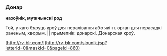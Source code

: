 ### Донар
**назоўнік, мужчынскі род**

Той, у каго бяруць кроў для пералівання або які-н. орган для перасадкі раненым, хворым. || прыметнік: донарскі. Донарская кроў.

<a rel="author">[http://rv-blr.com/](http://rv-blr.com/slounik.jsp?letterId=0&maskId=0&pageId=860)</a>
